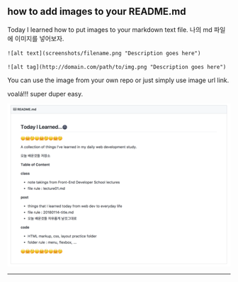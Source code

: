 ## how to add images to your README.md

Today I learned how to put images to your markdown text file. 나의 md 파일에 이미지를 넣어보자.

`![alt text](screenshots/filename.png "Description goes here")`

`![alt tag](http://domain.com/path/to/img.png "Description goes here")`

You can use the image from your own repo or just simply use image url link.

voalá!!! super duper easy.


![my repository screenshot](images/myrepo-screen.png "TIL repo screenshot")


---
